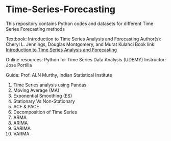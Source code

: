 # Time-Series-Forecasting
This repository contains Python codes and datasets for different Time Series Forecasting methods 

Textbook: Introduction to Time Series Analysis and Forecasting
Author(s): Cheryl L. Jennings, Douglas Montgomery, and Murat Kulahci
Book link: [Introduction to Time Series Analysis and Forecasting](http://196.43.128.20/xmlui/bitstream/handle/20.500.12383/1222/Introduction%20to%20Time%20Series%20Analysis%20and%20Forecasting%20%28%20PDFDrive%20%29.pdf?sequence=1&isAllowed=y)

Online resources: Python for Time Series Data Analysis (UDEMY)
Instructor: Jose Portilla

Guide: Prof. ALN Murthy, Indian Statistical Institute

1. Time Series analysis using Pandas
2. Moving Average (MA)
3. Exponential Smoothing (ES)
4. Stationary Vs Non-Stationary
5. ACF & PACF
6. Decomposition of Time Series
7. ARMA
8. ARIMA
9. SARIMA
10. VARMA
